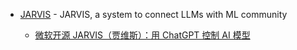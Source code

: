 - [JARVIS](https://github.com/microsoft/JARVIS) - JARVIS, a system to connect LLMs with ML community

  - [微软开源 JARVIS（贾维斯）：用 ChatGPT 控制 AI 模型](https://www.oschina.net/news/235467/jarvis-hugginggpt)